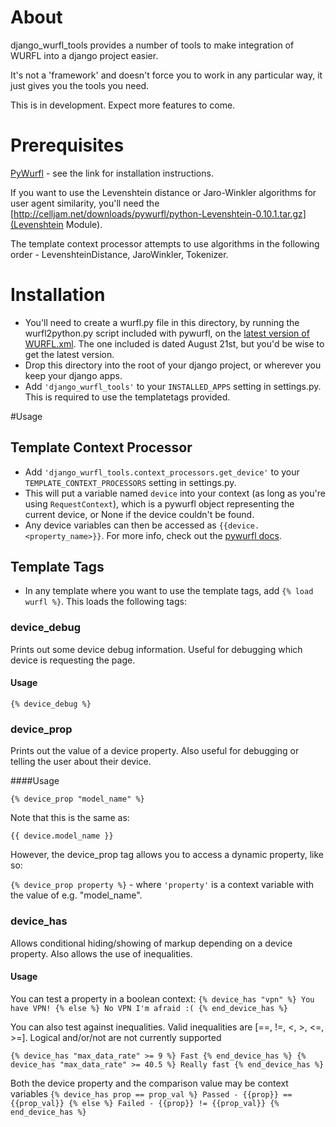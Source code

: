 # About
django_wurfl_tools provides a number of tools to make integration of WURFL into a django project easier.

It's not a 'framework' and doesn't force you to work in any particular way, it just gives you the tools you need.

This is in development. Expect more features to come.

# Prerequisites
[PyWurfl](http://celljam.net/) - see the link for installation instructions. 

If you want to use the Levenshtein distance or Jaro-Winkler algorithms for user agent similarity, you'll need the [http://celljam.net/downloads/pywurfl/python-Levenshtein-0.10.1.tar.gz](Levenshtein Module).

The template context processor attempts to use algorithms in the following order - LevenshteinDistance, JaroWinkler, Tokenizer.

# Installation
 * You'll need to create a wurfl.py file in this directory, by running the wurfl2python.py script included with pywurfl, on the [latest version of WURFL.xml](http://sourceforge.net/projects/wurfl/files/WURFL/latest/wurfl-latest.xml.gz/download). The one included is dated August 21st, but you'd be wise to get the latest version.
 * Drop this directory into the root of your django project, or wherever you keep your django apps.
 * Add `'django_wurfl_tools'` to your `INSTALLED_APPS` setting in settings.py. This is required to use the templatetags provided.

#Usage
## Template Context Processor
  * Add `'django_wurfl_tools.context_processors.get_device'` to your `TEMPLATE_CONTEXT_PROCESSORS` setting in settings.py.
  * This will put a variable named `device` into your context (as long as you're using `RequestContext`), which is a pywurfl object representing the current device, or None if the device couldn't be found.
  * Any device variables can then be accessed as `{{device.<property_name>}}`. For more info, check out the [pywurfl docs](http://celljam.net/).
## Template Tags
  * In any template where you want to use the template tags, add `{% load wurfl %}`. This loads the following tags:

### device_debug
Prints out some device debug information. Useful for debugging which device is requesting the page.

#### Usage
`{% device_debug %}`

### device_prop
Prints out the value of a device property. Also useful for debugging or telling the user about their device.

####Usage

`{% device_prop "model_name" %}`

Note that this is the same as:

`{{ device.model_name }}`

However, the device_prop tag allows you to access a dynamic property, like so:

`{% device_prop property %}` - where `'property'` is a context variable with the value of e.g. "model_name".

### device_has
Allows conditional hiding/showing of markup depending on a device property. Also allows the use of inequalities.

#### Usage
You can test a property in a boolean context:
`{% device_has "vpn" %} You have VPN! {% else %} No VPN I'm afraid :( {% end_device_has %}`

You can also test against inequalities. Valid inequalities are [==, !=, <, >, <=, >=].
Logical and/or/not are not currently supported

`{% device_has "max_data_rate" >= 9 %}
Fast
{% end_device_has %}
{% device_has "max_data_rate" >= 40.5 %}
Really fast
{% end_device_has %}`

Both the device property and the comparison value may be context variables
`{% device_has prop == prop_val %}
Passed - {{prop}} == {{prop_val}}
{% else %}
Failed - {{prop}} != {{prop_val}}
{% end_device_has %}
`